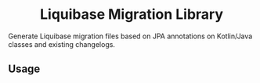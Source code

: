 <div align="center">
  <h1>Liquibase Migration Library</h1>
</div>

Generate Liquibase migration files based on JPA annotations on Kotlin/Java classes and existing changelogs.

## Usage